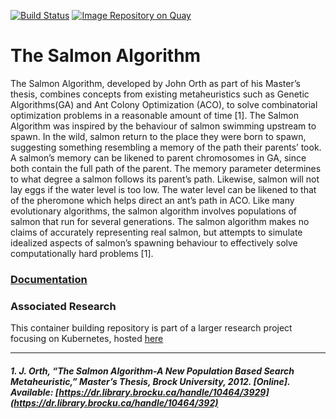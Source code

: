 [![Build Status](https://travis-ci.com/onyiny-ang/salmon.svg?token=6hmRNtGMeYcpom73Q3ph&branch=master)](https://travis-ci.com/onyiny-ang/salmon "Travis")
[![Image Repository on Quay](https://quay.io/repository/onyiny_ang/salmon-tsp/status "Image Repository on Quay")](https://quay.io/repository/onyiny_ang/salmon-tsp)

# The Salmon Algorithm

The Salmon Algorithm, developed by John
Orth as part of his Master’s thesis, combines
concepts from existing metaheuristics such as
Genetic Algorithms(GA) and Ant Colony Optimization (ACO),
to solve combinatorial optimization problems in a reasonable amount of
time [1]. The Salmon Algorithm was inspired
by the behaviour of salmon swimming upstream to spawn.
In the wild, salmon return to
the place they were born to spawn, suggesting
something resembling a memory of the path
their parents’ took. A salmon’s memory can be
likened to parent chromosomes in GA, since
both contain the full path of the parent. The
memory parameter determines to what degree
a salmon follows its parent’s path. Likewise,
salmon will not lay eggs if the water level is too
low. The water level can be likened to that of
the pheromone which helps direct an ant’s path
in ACO. Like many evolutionary algorithms,
the salmon algorithm involves populations of
salmon that run for several generations. The
salmon algorithm makes no claims of accurately representing real salmon,
but attempts to simulate idealized aspects of salmon’s spawning behaviour
to effectively solve computationally hard problems [1].

### [Documentation](docs/documentation.md)

### Associated Research

This container building repository is part of a larger research project focusing on Kubernetes, hosted [here](https://github.com/onyiny-ang/4F90-kubernetes)

---
##### 1. J. Orth, “The Salmon Algorithm-A New Population Based Search Metaheuristic,” Master’s Thesis, Brock University, 2012. [Online]. Available: [https://dr.library.brocku.ca/handle/10464/3929](https://dr.library.brocku.ca/handle/10464/392)

